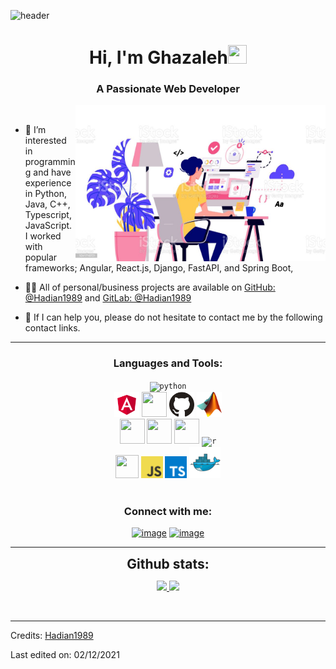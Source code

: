 
  ![header](https://user-images.githubusercontent.com/59575502/127335491-fdba1874-e943-4d3c-ab8c-678ffe22f8b8.png)

<h1 align="center">Hi, I'm Ghazaleh<img width="30px" height="30px" src="https://raw.githubusercontent.com/iampavangandhi/iampavangandhi/master/gifs/Hi.gif"></h1>
<h3 font-size="20" align="center">A Passionate Web Developer</h3>


<a target="_blank">
  <img align="right" height="250" width="400" alt="GIF" src="https://github.com/Hadian1989/Covid-ML-Prediction/blob/main/istockphoto-1241710721-1024x1024.jpg">
</a>
</br>

- 👀 I’m interested in programming and have experience in Python, Java, C++, Typescript, JavaScript. I worked with popular frameworks; Angular, React.js, Django, FastAPI, and Spring Boot,

-  👨‍💻 All of personal/business projects are available on [GitHub: @Hadian1989](https://github.com/Hadian1989) and [GitLab: @Hadian1989](https://gitlab.com/Ghazal1989)

- 🤝 If I can help you, please do not hesitate to contact me by the following contact links.

-----
<h3 align="center">Languages and Tools:</h3>
<div align="center">
<code><img width="43" height="43" src="https://user-images.githubusercontent.com/59575502/127426759-a687aa90-d647-46c9-86f7-c8e948f8095e.png" alt="python"/>
</code>
<code><img height="40" width="40" src="https://raw.githubusercontent.com/github/explore/80688e429a7d4ef2fca1e82350fe8e3517d3494d/topics/angular/angular.png"></code>
<code><img height="40" width="40" src="https://upload.wikimedia.org/wikipedia/commons/thumb/3/3f/Git_icon.svg/1024px-Git_icon.svg.png"></code>
<code><img height="40" width="40" src="https://raw.githubusercontent.com/github/explore/80688e429a7d4ef2fca1e82350fe8e3517d3494d/topics/github-api/github-api.png"></code>
<code><img height="40" width="40" alt="GIF" src="https://github.com/Hadian1989/Persian-LinkedIn-Posts/blob/main/Matlab_Logo.png">
</code>
<code><img height="40" width="40" src="https://cdn.worldvectorlogo.com/logos/postgresql.svg"></code>
<code><img height="40" width="40" src="https://raw.githubusercontent.com/reduxjs/redux/master/logo/logo.png"></code>
<code><img height="40" width="40" src="https://upload.wikimedia.org/wikipedia/commons/a/ab/Linux_Logo_in_Linux_Libertine_Font.svg"></code>
<code><img width="40" height="40" src="https://user-images.githubusercontent.com/59575502/127426760-7a199e4d-b13d-4da3-8df1-f3c07713d8ff.png" alt="r"/>
</code>
<code><img height="37" width="37" src="https://cdn.iconscout.com/icon/free/png-256/css-131-722685.png"></code>
<code><img height="35" width="35" src="https://raw.githubusercontent.com/github/explore/80688e429a7d4ef2fca1e82350fe8e3517d3494d/topics/javascript/javascript.png"></code>
<code><img height="35" width="35" src="https://raw.githubusercontent.com/github/explore/80688e429a7d4ef2fca1e82350fe8e3517d3494d/topics/typescript/typescript.png"></code>
<code><img height="50" width="50" src="https://raw.githubusercontent.com/devicons/devicon/master/icons/docker/docker-original.svg"></code>

<br/>
<br/>
</div>
<h3 align="center">Connect with me:</h3>
<div align="center">

[![image](https://img.shields.io/badge/LinkedIn-0077B5?style=for-the-badge&logo=linkedin&logoColor=white)](https://www.linkedin.com/in/ghazaleh-hadian-91a86b43/)
[![image](https://img.shields.io/badge/Gmail-D14836?style=for-the-badge&logo=gmail&logoColor=white)](mailto:ghazal.hadiyan@gmail.com)
  
</div>

---

<div align="center">
<h2 align="center" style="margin: 5px 10px;">Github stats:</h2> 
<p align="center">
<a href="https://github.com/Hadian1989">
  <img height="180em" src="https://github-readme-stats-eight-theta.vercel.app/api?username=Hadian1989&show_icons=true&theme=vue-light&include_all_commits=true&count_private=true" />
  <img height="180em" src="https://github-readme-stats-eight-theta.vercel.app/api/top-langs/?username=Hadian1989&layout=compact&exclude_lang=java+r&theme=vue-light" />
</a>
</p>
</div>
<br/>

---
Credits: [Hadian1989](https://github.com/Hadian1989)

Last edited on: 02/12/2021



